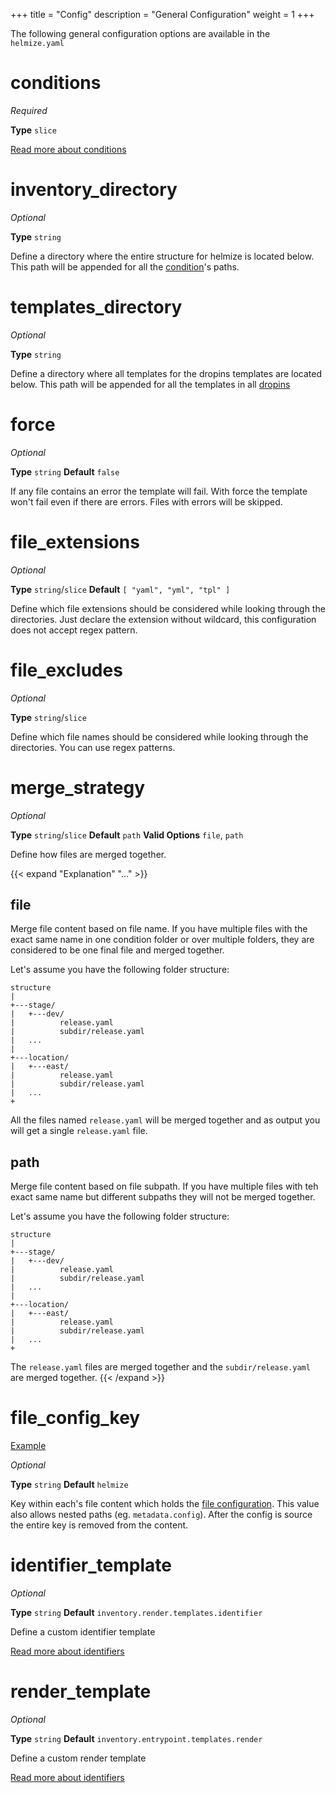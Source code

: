 +++
title = "Config"
description = "General Configuration"
weight = 1
+++

The following general configuration options are available in the `helmize.yaml`


# conditions

_Required_

**Type** `slice`

[Read more about conditions](../conditions/)


# inventory_directory

_Optional_

**Type** `string` 

Define a directory where the entire structure for helmize is located below. This path will be appended for all the [condition](/documentation/configuration/conditions/)'s paths.


# templates_directory

_Optional_

**Type** `string` 

Define a directory where all templates for the dropins templates are located below. This path will be appended for all the templates in all [dropins](#/configuration/dropins/)

# force

_Optional_

**Type** `string` **Default** `false`

If any file contains an error the template will fail. With force the template won't fail even if there are errors. Files with errors will be skipped.

# file_extensions

_Optional_

**Type** `string`/`slice` **Default** `[ "yaml", "yml", "tpl" ]`

Define which file extensions should be considered while looking through the directories. Just declare the extension without wildcard, this configuration does not accept regex pattern.

# file_excludes

_Optional_

**Type** `string`/`slice`

Define which file names should be considered while looking through the directories. You can use regex patterns.


# merge_strategy

_Optional_

**Type** `string`/`slice` **Default** `path` **Valid Options** `file`, `path`

Define how files are merged together.

{{< expand "Explanation" "..." >}}
## file 

Merge file content based on file name. If you have multiple files with the exact same name in one condition folder or over multiple folders, they are considered to be one final file and merged together.

Let's assume you have the following folder structure:

```
structure
|
+---stage/
|   +---dev/
|          release.yaml
|          subdir/release.yaml
|   ...
|
+---location/
|   +---east/
|          release.yaml
|          subdir/release.yaml
|   ...
+
```

All the files named `release.yaml` will be merged together and as output you will get a single `release.yaml` file.


## path

Merge file content based on file subpath. If you have multiple files with teh exact same name but different subpaths they will not be merged together.

Let's assume you have the following folder structure:

```
structure
|
+---stage/
|   +---dev/
|          release.yaml
|          subdir/release.yaml
|   ...
|
+---location/
|   +---east/
|          release.yaml
|          subdir/release.yaml
|   ...
+
```

The `release.yaml` files are merged together and the `subdir/release.yaml` are merged together. 
{{< /expand >}}

# file_config_key

[Example]()

_Optional_

**Type** `string` **Default** `helmize` 

Key within each's file content which holds the [file configuration](../../structure/files/). This value also allows nested paths (eg. `metadata.config`). After the config is source the entire key is removed from the content.

# identifier_template

_Optional_

**Type** `string` **Default** `inventory.render.templates.identifier` 

Define a custom identifier template

[Read more about identifiers](../../customization/identifiers/)


# render_template

_Optional_

**Type** `string` **Default** `inventory.entrypoint.templates.render` 

Define a custom render template

[Read more about identifiers](../../customization/render/)

